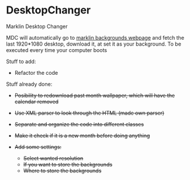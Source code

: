 # DesktopChanger
Marklin Desktop Changer

MDC will automatically go to <a href="https://www.maerklin.de/de/service/multimedia/hintergrundbilder/hintergrundbilder/">marklin backgrounds webpage</a> and fetch the last 1920*1080 desktop, download it, at set it as your background.
To be executed every time your computer boots


Stuff to add:
 - Refactor the code
 
 
Stuff already done:
 - ~~Posibility to redownload past month wallpaper, which will have the calendar removed~~
 - ~~Use XML parser to look through the HTML (made own parser)~~
 - ~~Separate and organize the code into different classes~~
 - ~~Make it check if it is a new month before doing anything~~
 
 - ~~Add some settings:~~
   - ~~Select wanted resolution~~
   - ~~If you want to store the backgrounds~~
   - ~~Where to store the backgrounds~~
